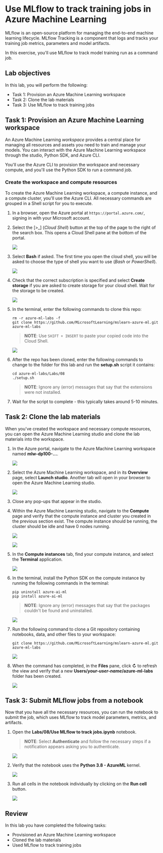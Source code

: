 # Use MLflow to track training jobs in Azure Machine Learning

MLflow is an open-source platform for managing the end-to-end machine learning lifecycle. MLflow Tracking is a component that logs and tracks your training job metrics, parameters and model artifacts.

In this exercise, you'll use MLflow to track model training run as a command job.

## Lab objectives

In this lab, you will perform the following:

- Task 1: Provision an Azure Machine Learning workspace
- Task 2: Clone the lab materials
- Task 3: Use MLflow to track training jobs

## Task 1: Provision an Azure Machine Learning workspace

An Azure Machine Learning *workspace* provides a central place for managing all resources and assets you need to train and manage your models. You can interact with the Azure Machine Learning workspace through the studio, Python SDK, and Azure CLI.

You'll use the Azure CLI to provision the workspace and necessary compute, and you'll use the Python SDK to run a command job.

### Create the workspace and compute resources

To create the Azure Machine Learning workspace, a compute instance, and a compute cluster, you'll use the Azure CLI. All necessary commands are grouped in a Shell script for you to execute.

1. In a browser, open the Azure portal at `https://portal.azure.com/`, signing in with your Microsoft account.
   
1. Select the \[>_] (*Cloud Shell*) button at the top of the page to the right of the search box. This opens a Cloud Shell pane at the bottom of the portal.

   ![](./images/cloudshell.png)
   
1. Select **Bash** if asked. The first time you open the cloud shell, you will be asked to choose the type of shell you want to use (*Bash* or *PowerShell*).

   ![](./images/cloudshell-bash.png)
   
1. Check that the correct subscription is specified and select **Create storage** if you are asked to create storage for your cloud shell. Wait for the storage to be created.

   ![](./images/cloudshell-create-strg.png)
   
1. In the terminal, enter the following commands to clone this repo:

    ```azurecli
    rm -r azure-ml-labs -f
    git clone https://github.com/MicrosoftLearning/mslearn-azure-ml.git azure-ml-labs
    ```

    > **NOTE**: Use `SHIFT + INSERT` to paste your copied code into the Cloud Shell.

    ![](./images/cloudshell-cmd01.png)

1. After the repo has been cloned, enter the following commands to change to the folder for this lab and run the **setup.sh** script it contains:

    ```azurecli
    cd azure-ml-labs/Labs/08
    ./setup.sh
    ```

    > **NOTE**: Ignore any (error) messages that say that the extensions were not installed.

1. Wait for the script to complete - this typically takes around 5-10 minutes.

## Task 2: Clone the lab materials

When you've created the workspace and necessary compute resources, you can open the Azure Machine Learning studio and clone the lab materials into the workspace.

1. In the Azure portal, navigate to the Azure Machine Learning workspace named **mlw-dp100-...**.

   ![](./images/aml-name.png)
   
1. Select the Azure Machine Learning workspace, and in its **Overview** page, select **Launch studio**. Another tab will open in your browser to open the Azure Machine Learning studio.

   ![](./images/aml-launch.png)
   
1. Close any pop-ups that appear in the studio.
   
1. Within the Azure Machine Learning studio, navigate to the **Compute** page and verify that the compute instance and cluster you created in the previous section exist. The compute instance should be running, the cluster should be idle and have 0 nodes running.

   ![](./images/aml-compute-instance.png)

   ![](./images/aml-compute-cluster.png)
   
1. In the **Compute instances** tab, find your compute instance, and select the **Terminal** application.

   ![](./images/aml-compute-instance-terminal.png)
   
1. In the terminal, install the Python SDK on the compute instance by running the following commands in the terminal:

    ```
    pip uninstall azure-ai-ml
    pip install azure-ai-ml
    ```

    > **NOTE**: Ignore any (error) messages that say that the packages couldn't be found and uninstalled.

    ![](./images/aml-terminal-cmd01.png)

1. Run the following command to clone a Git repository containing notebooks, data, and other files to your workspace:

    ```
    git clone https://github.com/MicrosoftLearning/mslearn-azure-ml.git azure-ml-labs
    ```
    
    ![](./images/aml-terminal-cmd02.png)

1. When the command has completed, in the **Files** pane, click **&#8635;** to refresh the view and verify that a new **Users/*your-user-name*/azure-ml-labs** folder has been created.

   ![](./images/aml-terminal-folder.png)

## Task 3: Submit MLflow jobs from a notebook

Now that you have all the necessary resources, you can run the notebook to submit the job, which uses MLflow to track model parameters, metrics, and artifacts.

1. Open the **Labs/08/Use MLflow to track jobs.ipynb** notebook.

   > **NOTE**: Select **Authenticate** and follow the necessary steps if a notification appears asking you to authenticate.

   ![](./images/aml-authenticate2.png)

1. Verify that the notebook uses the **Python 3.8 - AzureML** kernel.

   ![](./images/aml-kernel-version2.png)
   
1. Run all cells in the notebook individually by clicking on the **Run cell** button.

   ![](./images/aml-run-cell2.png)

## Review

In this lab you have completed the following tasks:

- Provisioned an Azure Machine Learning workspace
- Cloned the lab materials
- Used MLflow to track training jobs

